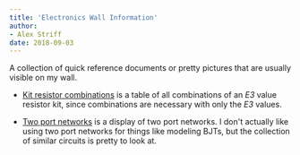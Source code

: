 ```yaml
---
title: 'Electronics Wall Information'
author:
- Alex Striff
date: 2018-09-03
---
```


A collection of quick reference documents or pretty pictures that are usually
visible on my wall.

- [Kit resistor combinations](pub/kit_resistors.pdf) is a table of all
	combinations of an *E3* value resistor kit, since combinations are necessary
	with only the *E3* values.

- [Two port networks](pub/twoport.pdf) is a display of two port networks. I
	don't actually like using two port networks for things like modeling BJTs,
	but the collection of similar circuits is pretty to look at.

